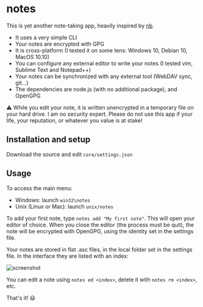 # notes

This is yet another note-taking app, heavily inspired by [nb](https://xwmx.github.io/nb/).

* It uses a very simple CLI
* Your notes are encrypted with GPG
* It is cross-platform (I tested it on some tens: Windows 10, Debian 10, MacOS 10.10)
* You can configure any external editor to write your notes (I tested vim, Sublime Text and Notepad++)
* Your notes can be synchronized with any external tool (WebDAV sync, git...)
* The dependencies are node.js (with no additional package), and OpenGPG

⚠ While you edit your note, it is written unencrypted in a temporary file on your hard drive. I am no security expert. Please do not use this app if your life, your reputation, or whatever you value is at stake!

## Installation and setup

Download the source and edit `core/settings.json`

## Usage

To access the main menu:

* Windows: launch `win32\notes`
* Unix (Linux or Mac): launch `unix/notes`

To add your first note, type `notes add "My first note"`. This will open your editor of choice. When you close the editor (the process must be quit), the note will be encrypted with OpenGPG, using the identity set in the settings file.

Your notes are stored in flat .asc files, in the local folder set in the settings file. In the interface they are listed with an index:

![screenshot](https://user.fm/files/v2-2032fe495036d644856fb75c13d2ecc9/38a5bb50-4ef2-46d1-9928-5094f51472c7.png)

You can edit a note using `notes ed <index>`, delete it with `notes rm <index>`, etc.

That's it! 😃
